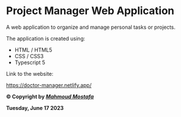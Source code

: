 # Project Manager Web Application

A web application to organize and manage personal tasks or projects.

The application is created using:

- HTML / HTML5
- CSS / CSS3
- Typescript 5

Link to the website:

https://doctor-manager.netlify.app/

**© Copyright by _[Mahmoud Mostafa](https://pph.me/mahmoudmostafa)_**

**Tuesday, June 17 2023**
